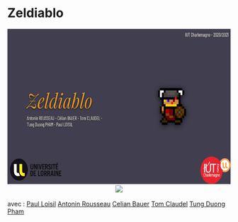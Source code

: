 # Zeldiablo
<div align="center">
  <img height="350" src="https://github.com/toxicbloud/Zeldiablo/blob/main/readme/zeldiablo.png">
  <img height="350" src="https://github.com/toxicbloud/Zeldiablo/blob/main/readme/Animation.gif">
</div>


avec : 
[Paul Loisil](https://github.com/FurWaz)
[Antonin Rousseau](https://github.com/toxicbloud)
[Celian Bauer](https://github.com/Celian68)
[Tom Claudel](https://github.com/Talluan)
[Tung Duong Pham](https://github.com/duongdk099)



